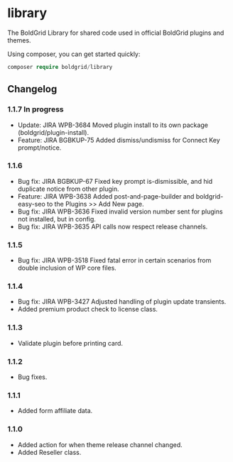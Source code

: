 # library

The BoldGrid Library for shared code used in official BoldGrid plugins and themes.

Using composer, you can get started quickly:

```php
composer require boldgrid/library

```

## Changelog ##

### 1.1.7 In progress ###
* Update:  JIRA WPB-3684  Moved plugin install to its own package (boldgrid/plugin-install).
* Feature: JIRA BGBKUP-75 Added dismiss/undismiss for Connect Key prompt/notice.

### 1.1.6 ###
* Bug fix: JIRA BGBKUP-67 Fixed key prompt is-dismissible, and hid duplicate notice from other plugin.
* Feature: JIRA WPB-3638  Added post-and-page-builder and boldgrid-easy-seo to the Plugins >> Add New page.
* Bug fix: JIRA WPB-3636  Fixed invalid version number sent for plugins not installed, but in config.
* Bug fix: JIRA WPB-3635  API calls now respect release channels.

### 1.1.5 ###
* Bug fix: JIRA WPB-3518  Fixed fatal error in certain scenarios from double inclusion of WP core files.

### 1.1.4 ###
* Bug fix: JIRA WPB-3427  Adjusted handling of plugin update transients.
* Added premium product check to license class.

### 1.1.3 ###
* Validate plugin before printing card.

### 1.1.2 ###
* Bug fixes.

### 1.1.1 ###
* Added form affiliate data.

### 1.1.0 ###
* Added action for when theme release channel changed.
* Added Reseller class.
